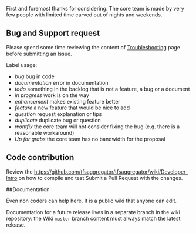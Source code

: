 First and foremost thanks for considering.
The core team is made by very few people with limited time carved out of nights and weekends.


## Bug and Support request

Please spend some time reviewing the content of [Troubleshooting](https://github.com/tfsaggregator/tfsaggregator/wiki/Troubleshooting) page before submitting an Issue.

Label usage:
 - _bug_ bug in code
 - _documentation_ error in documentation
 - _todo_ something in the backlog that is not a feature, a bug or a document
 - _in progress_ work is on the way
 - _enhancement_ makes existing feature better
 - _feature_ a new feature that would be nice to add
 - _question_ request explanation or tips
 - _duplicate_ duplicate bug or question
 - _wontfix_ the core team will not consider fixing the bug (e.g. there is a reasonable workaround)
 - _Up for grabs_ the core team has no bandwidth for the proposal


## Code contribution

Review the https://github.com/tfsaggregator/tfsaggregator/wiki/Developer-Intro on how to compile and test
Submit a Pull Request with the changes.


##Documentation

Even non coders can help here. It is a public wiki that anyone can edit.

Documentation for a future release lives in a separate branch in the wiki repository:
the Wiki `master` branch content must always match the latest release.
